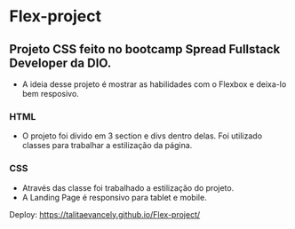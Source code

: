 # Flex-project
## Projeto CSS feito no bootcamp Spread Fullstack Developer da DIO.
- A ideia desse projeto é mostrar as habilidades com o Flexbox e deixa-lo bem resposivo.

### HTML
- O projeto foi divido em  3 section e divs dentro delas. Foi utilizado classes para trabalhar a estilização da página.

### CSS
- Através das classe foi trabalhado a estilização do projeto.
- A Landing Page é responsivo para tablet e mobile.

Deploy: https://talitaevancely.github.io/Flex-project/
